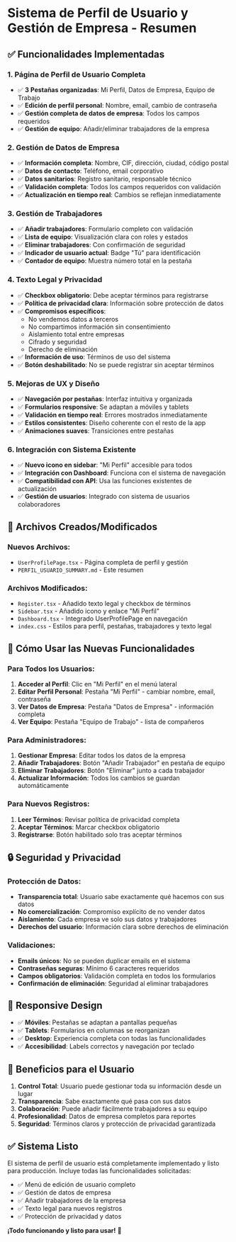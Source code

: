 # Sistema de Perfil de Usuario y Gestión de Empresa - Resumen

## ✅ Funcionalidades Implementadas

### 1. **Página de Perfil de Usuario Completa**
- ✅ **3 Pestañas organizadas**: Mi Perfil, Datos de Empresa, Equipo de Trabajo
- ✅ **Edición de perfil personal**: Nombre, email, cambio de contraseña
- ✅ **Gestión completa de datos de empresa**: Todos los campos requeridos
- ✅ **Gestión de equipo**: Añadir/eliminar trabajadores de la empresa

### 2. **Gestión de Datos de Empresa**
- ✅ **Información completa**: Nombre, CIF, dirección, ciudad, código postal
- ✅ **Datos de contacto**: Teléfono, email corporativo
- ✅ **Datos sanitarios**: Registro sanitario, responsable técnico
- ✅ **Validación completa**: Todos los campos requeridos con validación
- ✅ **Actualización en tiempo real**: Cambios se reflejan inmediatamente

### 3. **Gestión de Trabajadores**
- ✅ **Añadir trabajadores**: Formulario completo con validación
- ✅ **Lista de equipo**: Visualización clara con roles y estados
- ✅ **Eliminar trabajadores**: Con confirmación de seguridad
- ✅ **Indicador de usuario actual**: Badge "Tú" para identificación
- ✅ **Contador de equipo**: Muestra número total en la pestaña

### 4. **Texto Legal y Privacidad**
- ✅ **Checkbox obligatorio**: Debe aceptar términos para registrarse
- ✅ **Política de privacidad clara**: Información sobre protección de datos
- ✅ **Compromisos específicos**:
  - No vendemos datos a terceros
  - No compartimos información sin consentimiento
  - Aislamiento total entre empresas
  - Cifrado y seguridad
  - Derecho de eliminación
- ✅ **Información de uso**: Términos de uso del sistema
- ✅ **Botón deshabilitado**: No se puede registrar sin aceptar términos

### 5. **Mejoras de UX y Diseño**
- ✅ **Navegación por pestañas**: Interfaz intuitiva y organizada
- ✅ **Formularios responsive**: Se adaptan a móviles y tablets
- ✅ **Validación en tiempo real**: Errores mostrados inmediatamente
- ✅ **Estilos consistentes**: Diseño coherente con el resto de la app
- ✅ **Animaciones suaves**: Transiciones entre pestañas

### 6. **Integración con Sistema Existente**
- ✅ **Nuevo icono en sidebar**: "Mi Perfil" accesible para todos
- ✅ **Integración con Dashboard**: Funciona con el sistema de navegación
- ✅ **Compatibilidad con API**: Usa las funciones existentes de actualización
- ✅ **Gestión de usuarios**: Integrado con sistema de usuarios colaboradores

## 🎯 **Archivos Creados/Modificados**

### Nuevos Archivos:
- `UserProfilePage.tsx` - Página completa de perfil y gestión
- `PERFIL_USUARIO_SUMMARY.md` - Este resumen

### Archivos Modificados:
- `Register.tsx` - Añadido texto legal y checkbox de términos
- `Sidebar.tsx` - Añadido icono y enlace "Mi Perfil"
- `Dashboard.tsx` - Integrado UserProfilePage en navegación
- `index.css` - Estilos para perfil, pestañas, trabajadores y texto legal

## 🚀 **Cómo Usar las Nuevas Funcionalidades**

### Para Todos los Usuarios:
1. **Acceder al Perfil**: Clic en "Mi Perfil" en el menú lateral
2. **Editar Perfil Personal**: Pestaña "Mi Perfil" - cambiar nombre, email, contraseña
3. **Ver Datos de Empresa**: Pestaña "Datos de Empresa" - información completa
4. **Ver Equipo**: Pestaña "Equipo de Trabajo" - lista de compañeros

### Para Administradores:
1. **Gestionar Empresa**: Editar todos los datos de la empresa
2. **Añadir Trabajadores**: Botón "Añadir Trabajador" en pestaña de equipo
3. **Eliminar Trabajadores**: Botón "Eliminar" junto a cada trabajador
4. **Actualizar Información**: Todos los cambios se guardan automáticamente

### Para Nuevos Registros:
1. **Leer Términos**: Revisar política de privacidad completa
2. **Aceptar Términos**: Marcar checkbox obligatorio
3. **Registrarse**: Botón habilitado solo tras aceptar términos

## 🔒 **Seguridad y Privacidad**

### Protección de Datos:
- **Transparencia total**: Usuario sabe exactamente qué hacemos con sus datos
- **No comercialización**: Compromiso explícito de no vender datos
- **Aislamiento**: Cada empresa ve solo sus datos y trabajadores
- **Derechos del usuario**: Información clara sobre derechos de eliminación

### Validaciones:
- **Emails únicos**: No se pueden duplicar emails en el sistema
- **Contraseñas seguras**: Mínimo 6 caracteres requeridos
- **Campos obligatorios**: Validación completa en todos los formularios
- **Confirmación de eliminación**: Seguridad al eliminar trabajadores

## 📱 **Responsive Design**

- ✅ **Móviles**: Pestañas se adaptan a pantallas pequeñas
- ✅ **Tablets**: Formularios en columnas se reorganizan
- ✅ **Desktop**: Experiencia completa con todas las funcionalidades
- ✅ **Accesibilidad**: Labels correctos y navegación por teclado

## 🎉 **Beneficios para el Usuario**

1. **Control Total**: Usuario puede gestionar toda su información desde un lugar
2. **Transparencia**: Sabe exactamente qué pasa con sus datos
3. **Colaboración**: Puede añadir fácilmente trabajadores a su equipo
4. **Profesionalidad**: Datos de empresa completos para reportes
5. **Seguridad**: Términos claros y protección de privacidad garantizada

## ✅ **Sistema Listo**

El sistema de perfil de usuario está completamente implementado y listo para producción. Incluye todas las funcionalidades solicitadas:

- ✅ Menú de edición de usuario completo
- ✅ Gestión de datos de empresa
- ✅ Añadir trabajadores de la empresa
- ✅ Texto legal para nuevos registros
- ✅ Protección de privacidad y datos

**¡Todo funcionando y listo para usar!** 🚀